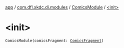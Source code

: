 [app](../../index.md) / [com.dfl.xkdc.di.modules](../index.md) / [ComicsModule](index.md) / [&lt;init&gt;](./-init-.md)

# &lt;init&gt;

`ComicsModule(comicsFragment: `[`ComicsFragment`](../../com.dfl.xkdc.comics/-comics-fragment/index.md)`)`
